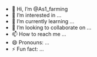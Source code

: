 - 👋 Hi, I’m @As1_farming
- 👀 I’m interested in ...
- 🌱 I’m currently learning ...
- 💞️ I’m looking to collaborate on ...
- 📫 How to reach me ...
- 😄 Pronouns: ...
- ⚡ Fun fact: ...

<!---
As1farming/As1farming is a ✨ special ✨ repository because its `README.md` (this file) appears on your GitHub profile.
You can click the Preview link to take a look at your changes.
--->
